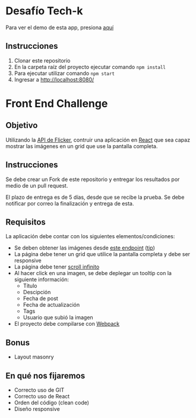 # Desafío Tech-k

Para ver el demo de esta app, presiona [aquí](https://noeliasabando.github.io/frontend-challenge/)

## Instrucciones

1. Clonar este repositorio
2. En la carpeta raíz del proyecto ejecutar comando `npm install`  
3. Para ejecutar utilizar comando `npm start`
4. Ingresar a [http://localhost:8080/](http://localhost:8080/)








# Front End Challenge

## Objetivo
Utilizando la [API de Flicker](https://www.flickr.com/services/api/), contruir una aplicación en [React](https://reactjs.org/) que sea capaz mostrar las imágenes en un grid que use la pantalla completa.

## Instrucciones
Se debe crear un Fork de este repositorio y entregar los resultados por medio de un pull request.

El plazo de entrega es de 5 días, desde que se recibe la prueba. Se debe notificar por correo la finalización y entrega de esta.

## Requisitos
La aplicación debe contar con los siguientes elementos/condiciones:
* Se deben obtener las imágenes desde [este endpoint](https://api.flickr.com/services/rest/?method=flickr.photos.search&api_key=d81a384144084d2638d8ee136cc0398a&tags=lady&format=json&nojsoncallback=1&api_sig=37cf24e12588b9b312e1ef4a5a14a03c) ([tip](https://www.flickr.com/services/api/misc.urls.html))
* La página debe tener un grid que utilice la pantalla completa y debe ser responsive
* La página debe tener [scroll infinito](https://en.wiktionary.org/wiki/infinite_scroll)
* Al hacer click en una imagen, se debe deplegar un tooltip con la siguiente información:
    * Título
    * Descipción
    * Fecha de post
    * Fecha de actualización
    * Tags
    * Usuario que subió la imagen
* El proyecto debe compilarse con [Webpack](https://webpack.js.org/)

## Bonus

* Layout masonry

## En qué nos fijaremos

* Correcto uso de GIT
* Correcto uso de React
* Orden del código (clean code)
* Diseño responsive
